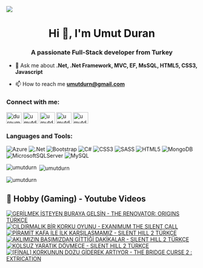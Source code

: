 ![](https://komarev.com/ghpvc/?username=umutdurn&color=blue)
<h1 align="center">Hi 👋, I'm Umut Duran</h1>
<h3 align="center">A passionate Full-Stack developer from Turkey</h3>

- 💬 Ask me about **.Net, .Net Framework, MVC, EF, MsSQL,  HTML5, CSS3,  Javascript**

- 📫 How to reach me **umutdurn@gmail.com**

<h3 align="left">Connect with me:</h3>
<p align="left">
<a href="https://twitter.com/durnumut" target="blank"><img align="center" src="https://raw.githubusercontent.com/rahuldkjain/github-profile-readme-generator/master/src/images/icons/Social/twitter.svg" alt="durnumut" height="30" width="40" /></a>
<a href="https://linkedin.com/in/umutdurn" target="blank"><img align="center" src="https://raw.githubusercontent.com/rahuldkjain/github-profile-readme-generator/master/src/images/icons/Social/linked-in-alt.svg" alt="umutdurn" height="30" width="40" /></a>
<a href="https://fb.com/umutdurn" target="blank"><img align="center" src="https://raw.githubusercontent.com/rahuldkjain/github-profile-readme-generator/master/src/images/icons/Social/facebook.svg" alt="umutdurn" height="30" width="40" /></a>
<a href="https://instagram.com/umutdurn" target="blank"><img align="center" src="https://raw.githubusercontent.com/rahuldkjain/github-profile-readme-generator/master/src/images/icons/Social/instagram.svg" alt="umutdurn" height="30" width="40" /></a>
<a href="https://www.youtube.com/c/umutdrn" target="blank"><img align="center" src="https://raw.githubusercontent.com/rahuldkjain/github-profile-readme-generator/master/src/images/icons/Social/youtube.svg" alt="umutdrn" height="30" width="40" /></a>
</p>

<h3 align="left">Languages and Tools:</h3>

![Azure](https://img.shields.io/badge/azure-%230072C6.svg?style=for-the-badge&logo=microsoftazure&logoColor=white)
  ![.Net](https://img.shields.io/badge/.NET-5C2D91?style=for-the-badge&logo=.net&logoColor=white)
  ![Bootstrap](https://img.shields.io/badge/bootstrap-%238511FA.svg?style=for-the-badge&logo=bootstrap&logoColor=white)
  ![C#](https://img.shields.io/badge/c%23-%23239120.svg?style=for-the-badge&logo=csharp&logoColor=white)
  ![CSS3](https://img.shields.io/badge/css3-%231572B6.svg?style=for-the-badge&logo=css3&logoColor=white)
  ![SASS](https://img.shields.io/badge/SASS-hotpink.svg?style=for-the-badge&logo=SASS&logoColor=white)
  ![HTML5](https://img.shields.io/badge/html5-%23E34F26.svg?style=for-the-badge&logo=html5&logoColor=white)
  ![MongoDB](https://img.shields.io/badge/MongoDB-%234ea94b.svg?style=for-the-badge&logo=mongodb&logoColor=white)
  ![MicrosoftSQLServer](https://img.shields.io/badge/Microsoft%20SQL%20Server-CC2927?style=for-the-badge&logo=microsoft%20sql%20server&logoColor=white)
  ![MySQL](https://img.shields.io/badge/mysql-4479A1.svg?style=for-the-badge&logo=mysql&logoColor=white)

<p><img align="left" src="https://github-readme-stats.vercel.app/api/top-langs?username=umutdurn&show_icons=true&locale=en&layout=compact" alt="umutdurn" /></p>

<p>&nbsp;<img align="center" src="https://github-readme-stats.vercel.app/api?username=umutdurn&show_icons=true&locale=en" alt="umutdurn" /></p>

<p><img align="center" src="https://github-readme-streak-stats.herokuapp.com/?user=umutdurn&" alt="umutdurn" /></p>

<summary><h2>📸 Hobby (Gaming) - Youtube Videos</h2></summary>

<!-- BEGIN YOUTUBE-CARDS -->
[![GERİLMEK İSTEYEN BURAYA GELSİN - THE RENOVATOR: ORIGINS TÜRKÇE](https://ytcards.demolab.com/?id=vMu5rBl2wm0&title=GER%C4%B0LMEK+%C4%B0STEYEN+BURAYA+GELS%C4%B0N+-+THE+RENOVATOR%3A+ORIGINS+T%C3%9CRK%C3%87E&lang=en&timestamp=1729954858&background_color=%230d1117&title_color=%23ffffff&stats_color=%23dedede&max_title_lines=1&width=250&border_radius=5 "GERİLMEK İSTEYEN BURAYA GELSİN - THE RENOVATOR: ORIGINS TÜRKÇE")](https://www.youtube.com/watch?v=vMu5rBl2wm0)
[![ÇILDIRMALIK BİR KORKU OYUNU - EXANIMUM THE SILENT CALL](https://ytcards.demolab.com/?id=DdprF0X1q8U&title=%C3%87ILDIRMALIK+B%C4%B0R+KORKU+OYUNU+-+EXANIMUM+THE+SILENT+CALL&lang=en&timestamp=1729616417&background_color=%230d1117&title_color=%23ffffff&stats_color=%23dedede&max_title_lines=1&width=250&border_radius=5 "ÇILDIRMALIK BİR KORKU OYUNU - EXANIMUM THE SILENT CALL")](https://www.youtube.com/watch?v=DdprF0X1q8U)
[![PİRAMİT KAFA İLE İLK KARŞILAŞMAMIZ - SILENT HILL 2 TÜRKÇE](https://ytcards.demolab.com/?id=4ZlINcO4uMA&title=P%C4%B0RAM%C4%B0T+KAFA+%C4%B0LE+%C4%B0LK+KAR%C5%9EILA%C5%9EMAMIZ+-+SILENT+HILL+2+T%C3%9CRK%C3%87E&lang=en&timestamp=1728918008&background_color=%230d1117&title_color=%23ffffff&stats_color=%23dedede&max_title_lines=1&width=250&border_radius=5 "PİRAMİT KAFA İLE İLK KARŞILAŞMAMIZ - SILENT HILL 2 TÜRKÇE")](https://www.youtube.com/watch?v=4ZlINcO4uMA)
[![AKLIMIZIN BAŞIMIZDAN GİTTİĞİ DAKİKALAR - SILENT HILL 2 TÜRKÇE](https://ytcards.demolab.com/?id=Uw_x_j3iVS0&title=AKLIMIZIN+BA%C5%9EIMIZDAN+G%C4%B0TT%C4%B0%C4%9E%C4%B0+DAK%C4%B0KALAR+-+SILENT+HILL+2+T%C3%9CRK%C3%87E&lang=en&timestamp=1728831624&background_color=%230d1117&title_color=%23ffffff&stats_color=%23dedede&max_title_lines=1&width=250&border_radius=5 "AKLIMIZIN BAŞIMIZDAN GİTTİĞİ DAKİKALAR - SILENT HILL 2 TÜRKÇE")](https://www.youtube.com/watch?v=Uw_x_j3iVS0)
[![KOLSUZ YARATIK DÖVMECE - SILENT HILL 2 TÜRKÇE](https://ytcards.demolab.com/?id=aC_c4pUStxE&title=KOLSUZ+YARATIK+D%C3%96VMECE+-+SILENT+HILL+2+T%C3%9CRK%C3%87E&lang=en&timestamp=1728745200&background_color=%230d1117&title_color=%23ffffff&stats_color=%23dedede&max_title_lines=1&width=250&border_radius=5 "KOLSUZ YARATIK DÖVMECE - SILENT HILL 2 TÜRKÇE")](https://www.youtube.com/watch?v=aC_c4pUStxE)
[![[FİNAL] KORKUNUN DOZU GİDEREK ARTIYOR - THE BRIDGE CURSE 2 : EXTRICATION](https://ytcards.demolab.com/?id=6_OtsxA8LCE&title=%5BF%C4%B0NAL%5D+KORKUNUN+DOZU+G%C4%B0DEREK+ARTIYOR+-+THE+BRIDGE+CURSE+2+%3A+EXTRICATION&lang=en&timestamp=1720623604&background_color=%230d1117&title_color=%23ffffff&stats_color=%23dedede&max_title_lines=1&width=250&border_radius=5 "[FİNAL] KORKUNUN DOZU GİDEREK ARTIYOR - THE BRIDGE CURSE 2 : EXTRICATION")](https://www.youtube.com/watch?v=6_OtsxA8LCE)
<!-- END YOUTUBE-CARDS -->
